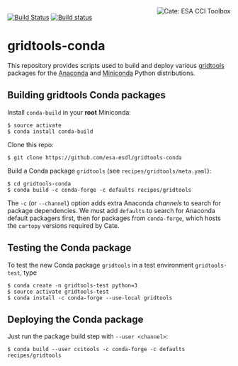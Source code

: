 <img alt="Cate: ESA CCI Toolbox" align="right" src="https://raw.githubusercontent.com/CCI-Tools/cate/master/doc/source/_static/logo/cci-toolbox-logo-latex.jpg" />

[![Build Status](https://travis-ci.org/CCI-Tools/cate-conda.svg?branch=master)](https://travis-ci.org/CCI-Tools/cate-conda)
[![Build status](https://ci.appveyor.com/api/projects/status/oqup2pgne4h9xa4t/branch/master?svg=true)](https://ci.appveyor.com/project/ccitools/cate-conda)

# gridtools-conda

This repository provides scripts used to build and deploy various 
[gridtools](https://github.com/esa-esdl/gridtools) packages
for the [Anaconda](https://www.continuum.io/) and
[Miniconda](https://conda.io/miniconda.html) Python distributions.
 

## Building gridtools Conda packages

Install `conda-build` in your **root** Miniconda:

    $ source activate
    $ conda install conda-build
    
Clone this repo:
    
    $ git clone https://github.com/esa-esdl/gridtools-conda
    
Build a Conda package `gridtools` (see `recipes/gridtools/meta.yaml`):
    
    $ cd gridtools-conda
    $ conda build -c conda-forge -c defaults recipes/gridtools
     
The `-c` (or `--channel`) option adds extra Anaconda *channels* to search for package 
dependencies. We must add `defaults` to search for Anaconda default packagers first, then
for packages from `conda-forge`, which hosts the `cartopy` versions required by Cate.

## Testing the Conda package

To test the new Conda package `gridtools` in a test environment `gridtools-test`, type
     
    $ conda create -n gridtools-test python=3
    $ source activate gridtools-test
    $ conda install -c conda-forge --use-local gridtools

## Deploying the Conda package

Just run the package build step with `--user <channel>`:

    $ conda build --user ccitools -c conda-forge -c defaults recipes/gridtools
